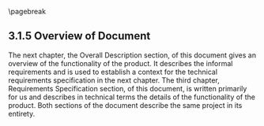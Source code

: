\pagebreak

## 3.1.5 Overview of Document

The next chapter, the Overall Description section, of this document gives an overview of the functionality of the product. It describes the informal requirements and is used to establish a context for the technical requirements specification in the next chapter.
The third chapter, Requirements Specification section, of this document, is written primarily for us and describes in technical terms the details of the functionality of the product. 
Both sections of the document describe the same project in its entirety.

